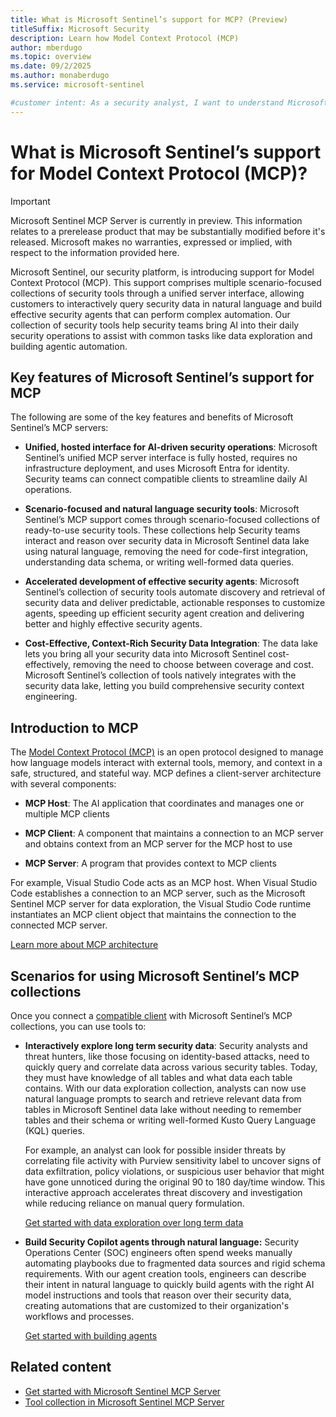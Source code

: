 ```yaml
---
title: What is Microsoft Sentinel’s support for MCP? (Preview)
titleSuffix: Microsoft Security  
description: Learn how Model Context Protocol (MCP) 
author: mberdugo
ms.topic: overview
ms.date: 09/2/2025
ms.author: monaberdugo
ms.service: microsoft-sentinel

#customer intent: As a security analyst, I want to understand Microsoft Sentinel’s support for Model Context Protocol (MCP)
---
```


# What is Microsoft Sentinel’s support for Model Context Protocol (MCP)? 

> [!IMPORTANT]
> Microsoft Sentinel MCP Server is currently in preview.
> This information relates to a prerelease product that may be substantially modified before it's released. Microsoft makes no warranties, expressed or implied, with respect to the information provided here.

Microsoft Sentinel, our security platform, is introducing support for Model Context Protocol (MCP). This support comprises multiple scenario-focused collections of security tools through a unified server interface, allowing customers to interactively query security data in natural language and build effective security agents that can perform complex automation. Our collection of security tools help security teams bring AI into their daily security operations to assist with common tasks like data exploration and building agentic automation.

## Key features of Microsoft Sentinel’s support for MCP

The following are some of the key features and benefits of Microsoft Sentinel’s MCP servers:

- **Unified, hosted interface for AI-driven security operations**: Microsoft Sentinel’s unified MCP server interface is fully hosted, requires no infrastructure deployment, and uses Microsoft Entra for identity. Security teams can connect compatible clients to streamline daily AI operations.

- **Scenario-focused and natural language security tools**: Microsoft Sentinel’s MCP support comes through scenario-focused collections of ready-to-use security tools. These collections help Security teams interact and reason over security data in Microsoft Sentinel data lake using natural language, removing the need for code-first integration, understanding data schema, or writing well-formed data queries.

- **Accelerated development of effective security agents**: Microsoft Sentinel’s collection of security tools automate discovery and retrieval of security data and deliver predictable, actionable responses to customize agents, speeding up efficient security agent creation and delivering better and highly effective security agents.

- **Cost-Effective, Context-Rich Security Data Integration**: The data lake lets you bring all your security data into Microsoft Sentinel cost-effectively, removing the need to choose between coverage and cost. Microsoft Sentinel’s collection of tools natively integrates with the security data lake, letting you build comprehensive security context engineering.


## Introduction to MCP 

The [Model Context Protocol (MCP)](https://modelcontextprotocol.io/) is an open protocol designed to manage how language models interact with external tools, memory, and context in a safe, structured, and stateful way. MCP defines a client-server architecture with several components: 

- **MCP Host**: The AI application that coordinates and manages one or multiple MCP clients

- **MCP Client**: A component that maintains a connection to an MCP server and obtains context from an MCP server for the MCP host to use

- **MCP Server**: A program that provides context to MCP clients

For example, Visual Studio Code acts as an MCP host. When Visual Studio Code establishes a connection to an MCP server, such as the Microsoft Sentinel MCP server for data exploration, the Visual Studio Code runtime instantiates an MCP client object that maintains the connection to the connected MCP server.

[Learn more about MCP architecture](https://modelcontextprotocol.io/docs/learn/architecture)

## Scenarios for using Microsoft Sentinel’s MCP collections

Once you connect a [compatible client](sentinel-mcp-get-started.md#supported-code-editors-and-agent-platforms) with Microsoft Sentinel’s MCP collections, you can use tools to:

- **Interactively explore long term security data**: Security analysts and threat hunters, like those focusing on identity-based attacks, need to quickly query and correlate data across various security tables. Today, they must have knowledge of all tables and what data each table contains. With our data exploration collection, analysts can now use natural language prompts to search and retrieve relevant data from tables in Microsoft Sentinel data lake without needing to remember tables and their schema or writing well-formed Kusto Query Language (KQL) queries.  

  For example, an analyst can look for possible insider threats by correlating file activity with Purview sensitivity label to uncover signs of data exfiltration, policy violations, or suspicious user behavior that might have gone unnoticed during the original 90 to 180 day/time window. This interactive approach accelerates threat discovery and investigation while reducing reliance on manual query formulation. 
  
    [Get started with data exploration over long term data](sentinel-mcp-data-exploration-tool.md)
  
- **Build Security Copilot agents through natural language:** Security Operations Center (SOC) engineers often spend weeks manually automating playbooks due to fragmented data sources and rigid schema requirements. With our agent creation tools, engineers can describe their intent in natural language to quickly build agents with the right AI model instructions and tools that reason over their security data, creating automations that are customized to their organization's workflows and processes.  

  [Get started with building agents](sentinel-mcp-agent-creation-tool.md)


## Related content
- [Get started with Microsoft Sentinel MCP Server](sentinel-mcp-get-started.md)
- [Tool collection in Microsoft Sentinel MCP Server](sentinel-mcp-tools-overview.md)
